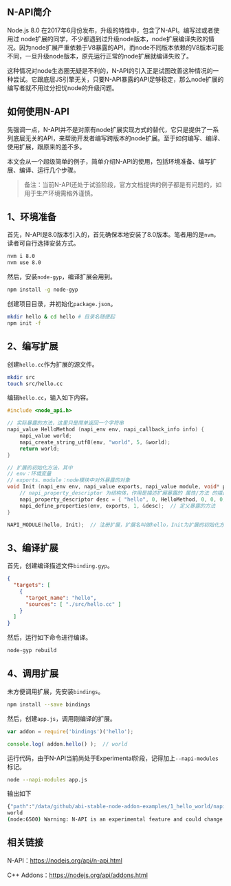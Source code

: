 ## N-API简介

Node.js 8.0 在2017年6月份发布，升级的特性中，包含了N-API。编写过或者使用过 node扩展的同学，不少都遇到过升级node版本，node扩展编译失败的情况。因为node扩展严重依赖于V8暴露的API，而node不同版本依赖的V8版本可能不同，一旦升级node版本，原先运行正常的node扩展就编译失败了。

这种情况对node生态圈无疑是不利的，N-API的引入正是试图改善这种情况的一种尝试。它跟底层JS引擎无关，只要N-API暴露的API足够稳定，那么node扩展的编写者就不用过分担忧node的升级问题。

## 如何使用N-API

先强调一点，N-API并不是对原有node扩展实现方式的替代，它只是提供了一系列底层无关的API，来帮助开发者编写跨版本的node扩展。至于如何编写、编译、使用扩展，跟原来的差不多。

本文会从一个超级简单的例子，简单介绍N-API的使用，包括环境准备、编写扩展、编译、运行几个步骤。

>备注：当前N-API还处于试验阶段，官方文档提供的例子都是有问题的，如用于生产环境需格外谨慎。

## 1、环境准备

首先，N-API是8.0版本引入的，首先确保本地安装了8.0版本。笔者用的是`nvm`，读者可自行选择安装方式。

```bash
nvm i 8.0
nvm use 8.0
```

然后，安装`node-gyp`，编译扩展会用到。

```bash
npm install -g node-gyp
```

创建项目目录，并初始化`package.json`。

```bash
mkdir hello & cd hello # 目录名随便起
npm init -f
```


## 2、编写扩展

创建`hello.cc`作为扩展的源文件。

```bash
mkdir src
touch src/hello.cc
```

编辑`hello.cc`，输入如下内容。

```c
#include <node_api.h>

// 实际暴露的方法，这里只是简单返回一个字符串
napi_value HelloMethod (napi_env env, napi_callback_info info) {
    napi_value world;
    napi_create_string_utf8(env, "world", 5, &world);
    return world;
}

// 扩展的初始化方法，其中 
// env：环境变量
// exports、module：node模块中对外暴露的对象
void Init (napi_env env, napi_value exports, napi_value module, void* priv) {
    // napi_property_descriptor 为结构体，作用是描述扩展暴露的 属性/方法 的描述
    napi_property_descriptor desc = { "hello", 0, HelloMethod, 0, 0, 0, napi_default, 0 };
    napi_define_properties(env, exports, 1, &desc);  // 定义暴露的方法
}

NAPI_MODULE(hello, Init);  // 注册扩展，扩展名叫做hello，Init为扩展的初始化方法
```

## 3、编译扩展

首先，创建编译描述文件`binding.gyp`。

```json
{
  "targets": [
    {
      "target_name": "hello",
      "sources": [ "./src/hello.cc" ]
    }
  ]
}
```

然后，运行如下命令进行编译。

```bash
node-gyp rebuild
```

## 4、调用扩展

未方便调用扩展，先安装`bindings`。

```bash
npm install --save bindings
```

然后，创建`app.js`，调用刚编译的扩展。

```javascript
var addon = require('bindings')('hello');

console.log( addon.hello() );  // world
```

运行代码，由于N-API当前尚处于Experimental阶段，记得加上`--napi-modules`标记。

```bash
node --napi-modules app.js
```

输出如下

```bash
{"path":"/data/github/abi-stable-node-addon-examples/1_hello_world/napi/build/Release/hello.node"}
world
(node:6500) Warning: N-API is an experimental feature and could change at any time.
```

## 相关链接

N-API：https://nodejs.org/api/n-api.html

C++ Addons：https://nodejs.org/api/addons.html